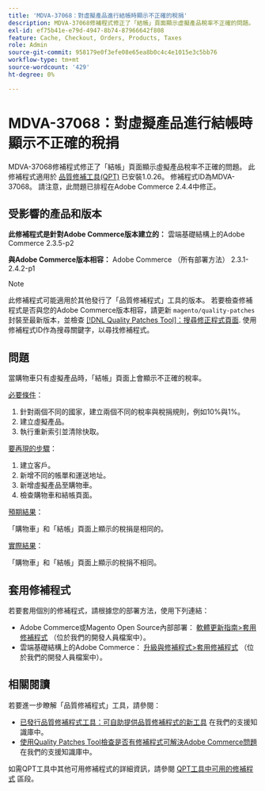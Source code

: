 ```yaml
---
title: 'MDVA-37068：對虛擬產品進行結帳時顯示不正確的稅捐'
description: MDVA-37068修補程式修正了「結帳」頁面顯示虛擬產品稅率不正確的問題。 安裝[Quality Patches Tool (QPT)](/help/announcements/adobe-commerce-announcements/magento-quality-patches-released-new-tool-to-self-serve-quality-patches.md) 1.0.26後，即可使用此修補程式。 修補程式ID為MDVA-37068。 請注意，此問題已排程在Adobe Commerce 2.4.4中修正。
exl-id: ef75b41e-e79d-4947-8b74-87966642f808
feature: Cache, Checkout, Orders, Products, Taxes
role: Admin
source-git-commit: 958179e0f3efe08e65ea8b0c4c4e1015e3c5bb76
workflow-type: tm+mt
source-wordcount: '429'
ht-degree: 0%

---
```


# MDVA-37068：對虛擬產品進行結帳時顯示不正確的稅捐

MDVA-37068修補程式修正了「結帳」頁面顯示虛擬產品稅率不正確的問題。 此修補程式適用於 [品質修補工具(QPT)](/help/announcements/adobe-commerce-announcements/magento-quality-patches-released-new-tool-to-self-serve-quality-patches.md) 已安裝1.0.26。 修補程式ID為MDVA-37068。 請注意，此問題已排程在Adobe Commerce 2.4.4中修正。

## 受影響的產品和版本

**此修補程式是針對Adobe Commerce版本建立的：**
雲端基礎結構上的Adobe Commerce 2.3.5-p2

**與Adobe Commerce版本相容：**
Adobe Commerce （所有部署方法） 2.3.1-2.4.2-p1

>[!NOTE]
>
>此修補程式可能適用於其他發行了「品質修補程式」工具的版本。 若要檢查修補程式是否與您的Adobe Commerce版本相容，請更新 `magento/quality-patches` 封裝至最新版本，並檢查 [[!DNL Quality Patches Tool]：搜尋修正程式頁面](https://devdocs.magento.com/quality-patches/tool.html#patch-grid). 使用修補程式ID作為搜尋關鍵字，以尋找修補程式。

## 問題

當購物車只有虛擬產品時，「結帳」頁面上會顯示不正確的稅率。

<u>必要條件</u>：

1. 針對兩個不同的國家，建立兩個不同的稅率與稅捐規則，例如10%與1%。
1. 建立虛擬產品。
1. 執行重新索引並清除快取。

<u>要再現的步驟</u>：

1. 建立客戶。
1. 新增不同的帳單和運送地址。
1. 新增虛擬產品至購物車。
1. 檢查購物車和結帳頁面。

<u>預期結果</u>：

「購物車」和「結帳」頁面上顯示的稅捐是相同的。

<u>實際結果</u>：

「購物車」和「結帳」頁面上顯示的稅捐不相同。

## 套用修補程式

若要套用個別的修補程式，請根據您的部署方法，使用下列連結：

* Adobe Commerce或Magento Open Source內部部署： [軟體更新指南>套用修補程式](https://devdocs.magento.com/guides/v2.4/comp-mgr/patching/mqp.html) （位於我們的開發人員檔案中）。
* 雲端基礎結構上的Adobe Commerce： [升級與修補程式>套用修補程式](https://devdocs.magento.com/cloud/project/project-patch.html) （位於我們的開發人員檔案中）。

## 相關閱讀

若要進一步瞭解「品質修補程式」工具，請參閱：

* [已發行品質修補程式工具：可自助提供品質修補程式的新工具](/help/announcements/adobe-commerce-announcements/magento-quality-patches-released-new-tool-to-self-serve-quality-patches.md) 在我們的支援知識庫中。
* [使用Quality Patches Tool檢查是否有修補程式可解決Adobe Commerce問題](/help/support-tools/patches-available-in-qpt-tool/check-patch-for-magento-issue-with-magento-quality-patches.md) 在我們的支援知識庫中。

如需QPT工具中其他可用修補程式的詳細資訊，請參閱 [QPT工具中可用的修補程式](https://support.magento.com/hc/en-us/sections/360010506631-Patches-available-in-QPT-tool-) 區段。
